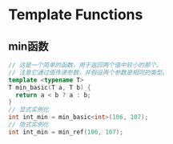 # Template Functions
## min函数
```c++
// 这是一个简单的函数，用于返回两个值中较小的那个。
// 注意它通过值传递参数，并假设两个参数是相同的类型。
template <typename T>
T min_basic(T a, T b) {
  return a < b ? a : b;
}
// 显式实例化
int int_min = min_basic<int>(106, 107);
// 隐式实例化
int int_min = min_ref(106, 107);
```
